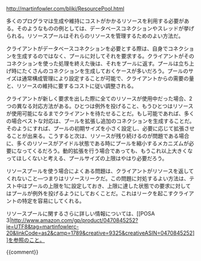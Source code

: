 http://martinfowler.com/bliki/ResourcePool.html

多くのプログラマは生成や維持にコストがかかるリソースを利用する必要がある。そのようなものの例としては、データベースコネクションやスレッドが挙げられる。リソースプールはそれらのリソースを管理するためのよい方法だ。

クライアントがデータベースコネクションを必要とする際は、自身でコネクションを生成するのではなく、プールに対してそれを要求する。クライアントがそのコネクションを使った処理を終えた後は、それをプールに返す。プールは立ち上げ時にたくさんのコネクションを生成しておくケースが多いだろう。プールのサイズは通常構成管理により設定することが可能で、クライアントからの需要の量と、リソースの維持に要するコストに従い調整される。

クライアントが新しく要求を出した際に全てのリソースが使用中だった場合、2つの異なる対応方法がある。ひとつは例外を投げること、もうひとつはリソースが使用可能になるまでクライアントを待たせることだ。もし可能であれば、多くの場合ベストな対応は、プールを拡張し追加のコネクションを生成することだ。そのようにすれば、プールの初期サイズを小さく設定し、必要に応じて拡張させることが出来る。こうすると次は、リソースが残り続けるのが問題である場合に、多くのリソースがアイドル状態である時にプールを縮小するメカニズムが必要になってくるだろう。動的拡張を行う場合であっても、もうこれ以上大きくなってほしくないと考える、プールサイズの上限はやはり必要だろう。

リソースプールを使う場合によくある問題は、クライアントがリソースを返してくれないこと—つまりはリソースリークだ。この問題に対処するよい方法は、テスト中はプールの上限を1に設定しておき、上限に達した状態での要求に対してはプールが例外を投げるようにしておくことだ。これはリークを起こすクライアントの特定を容易にしてくれる。

リソースプールに関するさらに詳しい情報については、[[POSA 3|http://www.amazon.com/gp/product/0470845252?ie=UTF8&tag=martinfowlerc-20&linkCode=as2&camp=1789&creative=9325&creativeASIN=0470845252]]を参照のこと。

{{comment}}
